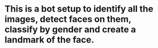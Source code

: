 # This is a bot setup to identify all the images, detect faces on them, classify by gender and create a landmark of the face.
